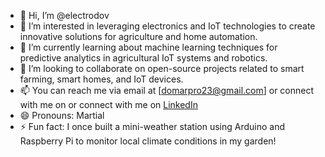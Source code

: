 - 👋 Hi, I’m @electrodov
- 👀 I’m interested in leveraging electronics and IoT technologies to create innovative solutions for agriculture and home automation.
- 🌱 I’m currently learning about machine learning techniques for predictive analytics in agricultural IoT systems and robotics.
- 💞️ I’m looking to collaborate on open-source projects related to smart farming, smart homes, and IoT devices.
- 📫 You can reach me via email at [domarpro23@gmail.com] or connect with me on or connect with me on [LinkedIn](https://www.linkedin.com/in/electrodov)
- 😄 Pronouns: Martial
- ⚡ Fun fact: I once built a mini-weather station using Arduino and Raspberry Pi to monitor local climate conditions in my garden!

<!---
electrodov/electrodov is a ✨ special ✨ repository because its `README.md` (this file) appears on your GitHub profile.
You can click the Preview link to take a look at your changes.
--->
